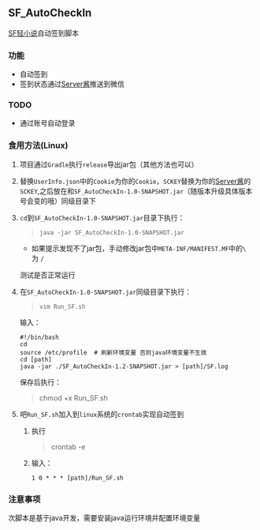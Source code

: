 ## SF_AutoCheckIn
[SF轻小说](http://book.sfacg.com/)自动签到脚本

### 功能
- 自动签到
- 签到状态通过[Server酱](https://sc.ftqq.com)推送到微信

### TODO
- 通过账号自动登录

### 食用方法(Linux)
1. 项目通过`Gradle`执行`release`导出jar包（其他方法也可以）
2. 替换`UserInfo.json`中的`Cookie`为你的`Cookie`，`SCKEY`替换为你的[Server酱](https://sc.ftqq.com)的`SCKEY`,之后放在和`SF_AutoCheckIn-1.0-SNAPSHOT.jar`（随版本升级具体版本号会变的哦）同级目录下
3. `cd`到`SF_AutoCheckIn-1.0-SNAPSHOT.jar`目录下执行：
   >`java -jar SF_AutoCheckIn-1.0-SNAPSHOT.jar`   
   - 如果提示发现不了jar包，手动修改jar包中`META-INF/MANIFEST.MF`中的`\ `为 `/`

   测试是否正常运行
4. 在`SF_AutoCheckIn-1.0-SNAPSHOT.jar`同级目录下执行：
   >`vim Run_SF.sh`
   
   输入：
   ```$xslt
   #!/bin/bash
   cd
   source /etc/profile  # 刷新环境变量 否则java环境变量不生效
   cd [path]
   java -jar ./SF_AutoCheckIn-1.2-SNAPSHOT.jar > [path]/SF.log
   ``` 
   保存后执行：
   > chmod +x Run_SF.sh
5. 吧`Run_SF.sh`加入到`linux`系统的`crontab`实现自动签到
    1. 执行
        > crontab -e
    2. 输入：
        ```$xslt
        1 0 * * * [path]/Run_SF.sh
       ```
### 注意事项
次脚本是基于java开发，需要安装java运行环境并配置环境变量